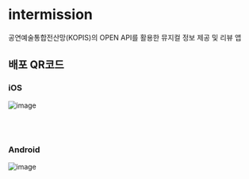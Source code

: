 # intermission
공연예술통합전산망(KOPIS)의 OPEN API를 활용한 뮤지컬 정보 제공 및 리뷰 앱

## 배포 QR코드
### iOS
![image](https://user-images.githubusercontent.com/82587107/212118973-dee2d54d-b551-4ca8-accb-2b3f39f8ea36.png)


<br/>
<br/>

### Android
![image](https://user-images.githubusercontent.com/82587107/212119171-760f76da-8c22-4f56-9e45-dbe9002de4f7.png)
